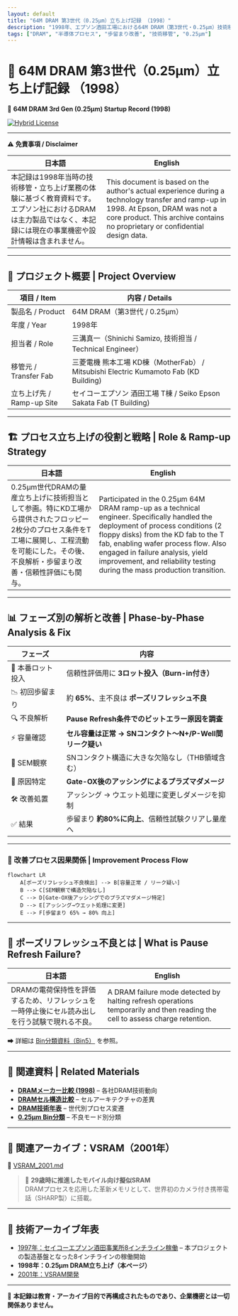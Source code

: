 ```yaml
---
layout: default
title: "64M DRAM 第3世代（0.25μm）立ち上げ記録 （1998）"
description: "1998年、エプソン酒田工場における64M DRAM（第3世代・0.25μm）技術移管・立ち上げ記録。歩留まり改善や不良解析の実体験を再構成。"
tags: ["DRAM", "半導体プロセス", "歩留まり改善", "技術移管", "0.25μm"]
---
```


# 📘 64M DRAM 第3世代（0.25μm）立ち上げ記録 （1998）
📘 **64M DRAM 3rd Gen (0.25μm) Startup Record (1998)**  

[![Hybrid License](https://img.shields.io/badge/license-Hybrid-blueviolet)](https://samizo-aitl.github.io/Edusemi-Plus/archive/#license)

---

⚠️ **免責事項 / Disclaimer**  

| 日本語 | English |
|--------|---------|
| 本記録は1998年当時の技術移管・立ち上げ業務の体験に基づく教育資料です。エプソン社におけるDRAMは主力製品ではなく、本記録には現在の事業機密や設計情報は含まれません。 | This document is based on the author's actual experience during a technology transfer and ramp-up in 1998. At Epson, DRAM was not a core product. This archive contains no proprietary or confidential design data. |

---

## 🧭 プロジェクト概要 | Project Overview

| 項目 / Item             | 内容 / Details                                                |
|------------------------|---------------------------------------------------------------|
| 製品名 / Product       | 64M DRAM（第3世代 / 0.25μm）                                  |
| 年度 / Year            | 1998年                                                       |
| 担当者 / Role          | 三溝真一（Shinichi Samizo, 技術担当 / Technical Engineer）         |
| 移管元 / Transfer Fab   | 三菱電機 熊本工場 KD棟（MotherFab） / Mitsubishi Electric Kumamoto Fab (KD Building) |
| 立ち上げ先 / Ramp-up Site | セイコーエプソン 酒田工場 T棟 / Seiko Epson Sakata Fab (T Building) |

---

## 🏗️ プロセス立ち上げの役割と戦略 | Role & Ramp-up Strategy

| 日本語 | English |
|--------|---------|
| 0.25μm世代DRAMの量産立ち上げに技術担当として参画。特にKD工場から提供されたフロッピー2枚分のプロセス条件をT工場に展開し、工程流動を可能にした。その後、不良解析・歩留まり改善・信頼性評価にも関与。 | Participated in the 0.25μm 64M DRAM ramp-up as a technical engineer. Specifically handled the deployment of process conditions (2 floppy disks) from the KD fab to the T fab, enabling wafer process flow. Also engaged in failure analysis, yield improvement, and reliability testing during the mass production transition. |

---

## 📊 フェーズ別の解析と改善 | Phase-by-Phase Analysis & Fix

| フェーズ | 内容 |
|---------|------|
| 🔹 本番ロット投入 | 信頼性評価用に **3ロット投入（Burn-in付き）** |
| 📉 初回歩留まり | 約 **65%**、主不良は **ポーズリフレッシュ不良** |
| 🔍 不良解析 | **Pause Refresh条件でのビットエラー原因を調査** |
| ⚡ 容量確認 | **セル容量は正常 → SNコンタクト〜N+/P-Well間リーク疑い** |
| 🧐 SEM観察 | SNコンタクト構造に大きな欠陥なし（THB領域含む） |
| 📌 原因特定 | **Gate-OX後のアッシングによるプラズマダメージ** |
| 🛠️ 改善処置 | アッシング → ウエット処理に変更しダメージを抑制 |
| ✅ 結果 | 歩留まり **約80%に向上**、信頼性試験クリアし量産へ |

---

### 🔄 改善プロセス因果関係 | Improvement Process Flow

```mermaid
flowchart LR
    A[ポーズリフレッシュ不良検出] --> B[容量正常 / リーク疑い]
    B --> C[SEM観察で構造欠陥なし]
    C --> D[Gate-OX後アッシングでのプラズマダメージ特定]
    D --> E[アッシング→ウエット処理に変更]
    E --> F[歩留まり 65% → 80% 向上]
```

---

## 🧪 ポーズリフレッシュ不良とは | What is Pause Refresh Failure?

| 日本語 | English |
|--------|---------|
| DRAMの電荷保持性を評価するため、リフレッシュを一時停止後にセル読み出しを行う試験で現れる不良。 | A DRAM failure mode detected by halting refresh operations temporarily and then reading the cell to assess charge retention. |

➡ 詳細は [Bin分類資料（Bin5）](./dram_wafer_test_binclass_0.25um.md) を参照。

---

## 📎 関連資料 | Related Materials

- **[DRAMメーカー比較 (1998)](DRAM_Maker_Comparison_1998.md)** – 各社DRAM技術動向
- **[DRAMセル構造比較](DRAM_Cell_Structure_Comparison.md)** – セルアーキテクチャの差異
- **[DRAM技術年表](DRAM_Cell_Technology_Chronology.md)** – 世代別プロセス変遷
- **[0.25μm Bin分類](dram_wafer_test_binclass_0.25um.md)** – 不良モード別分類

---

## 🔗 関連アーカイブ：VSRAM（2001年）

📄 [VSRAM_2001.md](../in2001/VSRAM_2001.md)  
> 🚀 **29歳時に推進したモバイル向け擬似SRAM**  
> DRAMプロセスを応用した革新メモリとして、世界初のカメラ付き携帯電話（SHARP製）に搭載。

---

## 📅 技術アーカイブ年表

- [1997年：セイコーエプソン酒田事業所8インチライン稼働](../in1997/Epson_Sakata_8inch_Line.md) – 本プロジェクトの製造基盤となった8インチラインの稼働開始
- **1998年：0.25μm DRAM立ち上げ（本ページ）**
- [2001年：VSRAM開発](../in2001/VSRAM_2001.md)

---

📘 **本記録は教育・アーカイブ目的で再構成されたものであり、企業機密とは一切関係ありません。**
